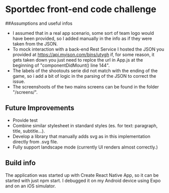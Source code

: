 # Sportdec front-end code challenge

##Assumptions and useful infos
* I assumed that in a real app scenario, some sort of team logo would have been provided, so I added manually in the info as if they were taken from the JSON.
* To mock interaction with a back-end Rest Service I hosted the JSON you provided at https://api.myjson.com/bins/utygh if, for some reason, it gets taken down you just need to replce the url in App.js at the beginning of "componentDidMount() line 144".
* The labels of the shootouts serie did not match with the ending of the game, so i add a bit of logic in the parsing of the JSON to correct the issue.
* The screenshoots of the two mains screens can be found in the folder "/screens/".

## Future Improvements
* Provide test
* Combine similar stylesheet in standard styles (es. for text: paragraph, title, subtitle...).
* Develop a library that manually adds svg as in this implementation directly from .svg file.
* Fully support landscape mode (currently UI renders almost correctly.) 

## Build info
The application was started up with Create React Native App, so it can be started with just npm start. I debugged it on my Android device using Expo and on an iOS simulator.